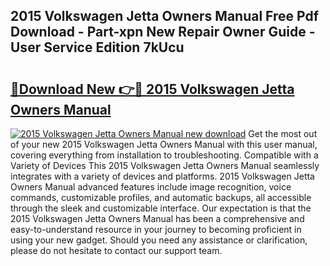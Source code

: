 ## 2015 Volkswagen Jetta Owners Manual Free Pdf Download - Part-xpn New Repair Owner Guide - User Service Edition 7kUcu

# <h2><a href="http://bc13572.oget.top/?id=2015+Volkswagen+Jetta+Owners+Manual">🔗Download New 👉🔴 2015 Volkswagen Jetta Owners Manual</a></h2>

[![2015 Volkswagen Jetta Owners Manual new download](https://i.imgur.com/5g1atiW.png)](http://bc13572.oget.top/?id=2015+Volkswagen+Jetta+Owners+Manual)
Get the most out of your new 2015 Volkswagen Jetta Owners Manual with this user manual, covering everything from installation to troubleshooting. Compatible with a Variety of Devices This 2015 Volkswagen Jetta Owners Manual seamlessly integrates with a variety of devices and platforms. 2015 Volkswagen Jetta Owners Manual advanced features include image recognition, voice commands, customizable profiles, and automatic backups, all accessible through the sleek and customizable interface. Our expectation is that the 2015 Volkswagen Jetta Owners Manual has been a comprehensive and easy-to-understand resource in your journey to becoming proficient in using your new gadget. Should you need any assistance or clarification, please do not hesitate to contact our support team.
